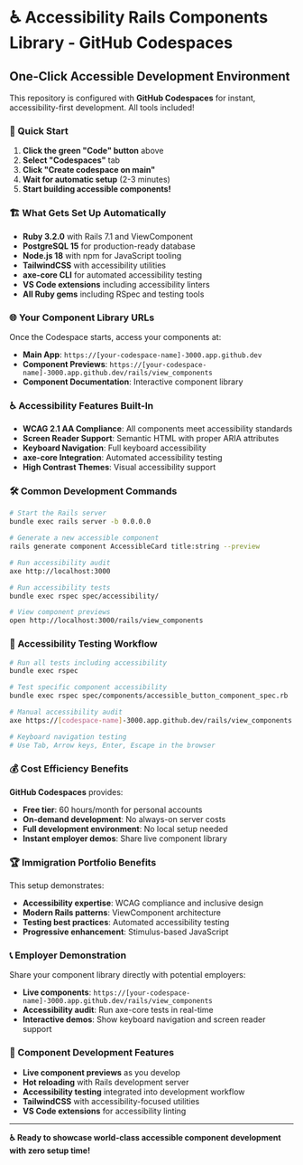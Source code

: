 # ♿ Accessibility Rails Components Library - GitHub Codespaces

## One-Click Accessible Development Environment

This repository is configured with **GitHub Codespaces** for instant, accessibility-first development. All tools included!

### 🚀 Quick Start

1. **Click the green "Code" button** above
2. **Select "Codespaces"** tab  
3. **Click "Create codespace on main"**
4. **Wait for automatic setup** (2-3 minutes)
5. **Start building accessible components!**

### 🏗️ What Gets Set Up Automatically

- **Ruby 3.2.0** with Rails 7.1 and ViewComponent
- **PostgreSQL 15** for production-ready database
- **Node.js 18** with npm for JavaScript tooling
- **TailwindCSS** with accessibility utilities
- **axe-core CLI** for automated accessibility testing
- **VS Code extensions** including accessibility linters
- **All Ruby gems** including RSpec and testing tools

### 🌐 Your Component Library URLs

Once the Codespace starts, access your components at:
- **Main App**: `https://[your-codespace-name]-3000.app.github.dev`
- **Component Previews**: `https://[your-codespace-name]-3000.app.github.dev/rails/view_components`
- **Component Documentation**: Interactive component library

### ♿ Accessibility Features Built-In

- **WCAG 2.1 AA Compliance**: All components meet accessibility standards
- **Screen Reader Support**: Semantic HTML with proper ARIA attributes
- **Keyboard Navigation**: Full keyboard accessibility
- **axe-core Integration**: Automated accessibility testing
- **High Contrast Themes**: Visual accessibility support

### 🛠️ Common Development Commands

```bash
# Start the Rails server
bundle exec rails server -b 0.0.0.0

# Generate a new accessible component
rails generate component AccessibleCard title:string --preview

# Run accessibility audit
axe http://localhost:3000

# Run accessibility tests
bundle exec rspec spec/accessibility/

# View component previews
open http://localhost:3000/rails/view_components
```

### 🧪 Accessibility Testing Workflow

```bash
# Run all tests including accessibility
bundle exec rspec

# Test specific component accessibility
bundle exec rspec spec/components/accessible_button_component_spec.rb

# Manual accessibility audit
axe https://[codespace-name]-3000.app.github.dev/rails/view_components

# Keyboard navigation testing
# Use Tab, Arrow keys, Enter, Escape in the browser
```

### 💰 Cost Efficiency Benefits

**GitHub Codespaces** provides:
- **Free tier**: 60 hours/month for personal accounts
- **On-demand development**: No always-on server costs
- **Full development environment**: No local setup needed
- **Instant employer demos**: Share live component library

### 🏆 Immigration Portfolio Benefits

This setup demonstrates:
- **Accessibility expertise**: WCAG compliance and inclusive design
- **Modern Rails patterns**: ViewComponent architecture
- **Testing best practices**: Automated accessibility testing
- **Progressive enhancement**: Stimulus-based JavaScript

### 📞 Employer Demonstration

Share your component library directly with potential employers:
- **Live components**: `https://[your-codespace-name]-3000.app.github.dev/rails/view_components`
- **Accessibility audit**: Run axe-core tests in real-time
- **Interactive demos**: Show keyboard navigation and screen reader support

### 🌟 Component Development Features

- **Live component previews** as you develop
- **Hot reloading** with Rails development server
- **Accessibility testing** integrated into development workflow
- **TailwindCSS** with accessibility-focused utilities
- **VS Code extensions** for accessibility linting

---

**♿ Ready to showcase world-class accessible component development with zero setup time!**